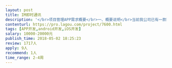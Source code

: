 ```yaml
---                
layout: post       
title: IM即时通讯           
description: '</br>项目管理APP需求概要</br>一、概要说明</br>当前我公司已有一款bs的项目管理系统，APP的主要使命为:</br>     •完成消息通知的送达及反馈</br>     •适合移动端操作的任务审批</br>     •统计报表的展示</br>     •账户中心（接口）</br>二、对接项目管理系统账户，系统提供接口；</br>     •基本信息</br>     •帐户安全</br>     •更绑手机</br>     •修改密码</br>三、即时通讯</br>      要求消息记录（）存储在己方服务端。</br>     •同时在线人数（：300</br>     •功能需求</br>          •即时消息</br>          •内容：文字，图片，任务，日程，文件传输</br>          •通知公告</br>          •文件分享</br>          从项目群中看到的文件，可分享至微信，QQ，邮件；</br>          •	项目群组</br>                        //项目管理系统创建项目后，APP自动创建项目群，进入项目组                的人员，随机进入APP群组，并标示人员在项目中的角色（来自系统数据）；</br>              •	创建（根据接口信息创建）</br>              •	人员更换（根据接口信息更换）</br>              •	归档（根据接口信息归档）</br>              •	项目文件（接口）</br>              •	任务完成情况统计（接口）</br>              •	自建群组</br>                用户可自建群组，并邀请人员加入，仅群成员可见，不可被查找寻求加入。</br>                  •	创建群</br>                  •	解散群</br>                  •	邀请人员加入</br>          可同意/拒绝，同意后进群，拒绝后提示邀请人。</br>•	企业通讯录（接口）</br>//直接取的系统数据，不能增删改，只能看；	选取联系人后，可直接发起拨号通话</br>•	工作台（接口）</br>'     
contenturl: https://pro.lagou.com/project/7600.html      
tags: [APP开发,android开发,iOS开发]            
salary: 10000-20000元          
publish_time: 2018-05-02 18:25:23         
review: 1717人                   
apply: 9人                   
recommend: 1人                   
time_range: 2-4周              
---                 
```

